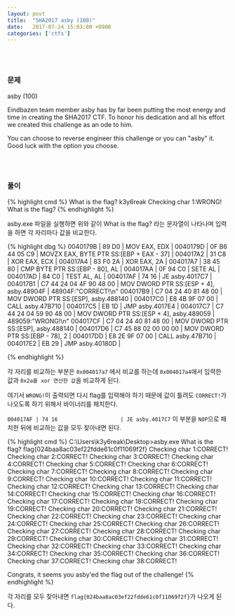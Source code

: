 ```yaml
---
layout: post
title:  "SHA2017 asby (100)"
date:   2017-07-24 15:03:00 +0900
categories: ['ctfs']
---
```


<br/><br/>
### 문제

asby (100)

Eindbazen team member asby has by far been putting the most energy and time in creating the SHA2017 CTF. To honor his dedication and all his effort we created this challenge as an ode to him.

You can choose to reverse engineer this challenge or you can "asby" it. Good luck with the option you choose.



<br/><br/>
### 풀이
{% highlight cmd %}
What is the flag? k3y6reak
Checking char 1:WRONG!
What is the flag?
{% endhighlight %}

asby.exe 파일을 실행하면 위와 같이 What is the flag? 라는 문자열이 나타나며 입력을 하면 각 자리마다 값을 비교한다.

{% highlight dbg %}
0040179B | 89 D0                    | MOV EAX, EDX                                     |
0040179D | 0F B6 44 05 C9           | MOVZX EAX, BYTE PTR SS:[EBP + EAX - 37]          |
004017A2 | 31 C8                    | XOR EAX, ECX                                     |
004017A4 | 83 F0 2A                 | XOR EAX, 2A                                      |
004017A7 | 38 45 80                 | CMP BYTE PTR SS:[EBP - 80], AL                   |
004017AA | 0F 94 C0                 | SETE AL                                          |
004017AD | 84 C0                    | TEST AL, AL                                      |
004017AF | 74 16                    | JE asby.4017C7                                   |
004017B1 | C7 44 24 04 4F 90 48 00  | MOV DWORD PTR SS:[ESP + 4], asby.48904F          | 48904F:"CORRECT!\n"
004017B9 | C7 04 24 40 81 48 00     | MOV DWORD PTR SS:[ESP], asby.488140              |
004017C0 | E8 4B 9F 07 00           | CALL asby.47B710                                 |
004017C5 | EB 1D                    | JMP asby.4017E4                                  |
004017C7 | C7 44 24 04 59 90 48 00  | MOV DWORD PTR SS:[ESP + 4], asby.489059          | 489059:"WRONG!\n"
004017CF | C7 04 24 40 81 48 00     | MOV DWORD PTR SS:[ESP], asby.488140              |
004017D6 | C7 45 88 02 00 00 00     | MOV DWORD PTR SS:[EBP - 78], 2                   |
004017DD | E8 2E 9F 07 00           | CALL asby.47B710                                 |
004017E2 | EB 29                    | JMP asby.40180D                                  |

{% endhighlight %}

각 자리를 비교하는 부분은 `0x004017a7` 에서 비교를 하는데 `0x004017a4`에서 입력한 값과 `0x2a를 xor 연산한 값`을 비교하게 된다.

여기서 `WRONG!`이 출력되면 다시 flag를 입력해야 하기 때문에 값이 틀려도 `CORRECT!`가 나오도록 하기 위해서 바이너리를 패치한다.

`004017AF | 74 16                    | JE asby.4017C7` 이 부분을 `NOP`으로 패치한 뒤에 비교하는 값을 모두 찾아내면 된다.


{% highlight cmd %}
C:\Users\k3y6reak\Desktop>asby.exe
What is the flag? flag{024baa8ac03ef22fdde61c0f11069f2f}
Checking char 1:CORRECT!
Checking char 2:CORRECT!
Checking char 3:CORRECT!
Checking char 4:CORRECT!
Checking char 5:CORRECT!
Checking char 6:CORRECT!
Checking char 7:CORRECT!
Checking char 8:CORRECT!
Checking char 9:CORRECT!
Checking char 10:CORRECT!
Checking char 11:CORRECT!
Checking char 12:CORRECT!
Checking char 13:CORRECT!
Checking char 14:CORRECT!
Checking char 15:CORRECT!
Checking char 16:CORRECT!
Checking char 17:CORRECT!
Checking char 18:CORRECT!
Checking char 19:CORRECT!
Checking char 20:CORRECT!
Checking char 21:CORRECT!
Checking char 22:CORRECT!
Checking char 23:CORRECT!
Checking char 24:CORRECT!
Checking char 25:CORRECT!
Checking char 26:CORRECT!
Checking char 27:CORRECT!
Checking char 28:CORRECT!
Checking char 29:CORRECT!
Checking char 30:CORRECT!
Checking char 31:CORRECT!
Checking char 32:CORRECT!
Checking char 33:CORRECT!
Checking char 34:CORRECT!
Checking char 35:CORRECT!
Checking char 36:CORRECT!
Checking char 37:CORRECT!
Checking char 38:CORRECT!

Congrats, it seems you asby'ed the flag out of the challenge!
{% endhighlight %}


각 자리를 모두 찾아내면 `flag{024baa8ac03ef22fdde61c0f11069f2f}`가 나오게 된다.